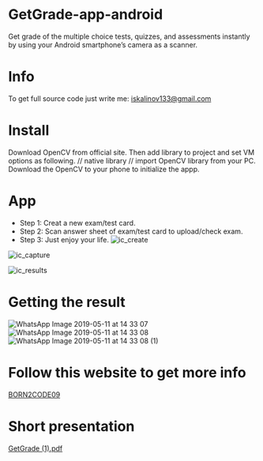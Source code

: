 # GetGrade-app-android
Get grade of the multiple choice tests, quizzes, and assessments instantly by using your Android smartphone’s camera as a scanner.
# Info
To get full source code just write me:
iskalinov133@gmail.com
# Install
Download OpenCV from official site. Then add library to project and set VM options as following.
// native library
// import OpenCV library from your PC.
Download the OpenCV to your phone to initialize the appp.
# App
* Step 1: Creat a new exam/test card. 
* Step 2: Scan answer sheet of exam/test card to upload/check exam. 
* Step 3: Just enjoy your life. 
![ic_create](https://user-images.githubusercontent.com/38553874/57566820-66790d80-73f2-11e9-95b1-c2457951c066.png)

![ic_capture](https://user-images.githubusercontent.com/38553874/57566798-3b8eb980-73f2-11e9-8e3e-9112385a4bad.png)

![ic_results](https://user-images.githubusercontent.com/38553874/57566963-49ddd500-73f4-11e9-8263-51e8e534e4fe.png)

# Getting the result
![WhatsApp Image 2019-05-11 at 14 33 07](https://user-images.githubusercontent.com/38553874/57567384-27e75100-73fa-11e9-8c7f-2e92c256f2a2.jpeg)
![WhatsApp Image 2019-05-11 at 14 33 08](https://user-images.githubusercontent.com/38553874/57567385-2a49ab00-73fa-11e9-863b-e00118e7dd0f.jpeg)
![WhatsApp Image 2019-05-11 at 14 33 08 (1)](https://user-images.githubusercontent.com/38553874/57567386-2c136e80-73fa-11e9-8cc9-e59b32a61e51.jpeg)

# Follow this website to get more info
[BORN2CODE09](http://adilbek.info/)

# Short presentation 
[GetGrade (1).pdf](https://github.com/iskalinov13/GradesApp/files/3168811/GetGrade.1.pdf)

